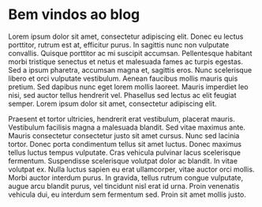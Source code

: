 # Bem vindos ao blog

Lorem ipsum dolor sit amet, consectetur adipiscing elit. Donec eu lectus porttitor, rutrum est at, efficitur purus. In sagittis nunc non vulputate convallis. Quisque porttitor ac mi suscipit accumsan. Pellentesque habitant morbi tristique senectus et netus et malesuada fames ac turpis egestas. Sed a ipsum pharetra, accumsan magna et, sagittis eros. Nunc scelerisque libero et orci vulputate vestibulum. Aenean faucibus mollis mauris quis pretium. Sed dapibus nunc eget lorem mollis laoreet. Mauris imperdiet leo nisi, sed auctor tellus hendrerit vel. Phasellus sed lectus ac elit feugiat semper. Lorem ipsum dolor sit amet, consectetur adipiscing elit.

Praesent et tortor ultricies, hendrerit erat vestibulum, placerat mauris. Vestibulum facilisis magna a malesuada blandit. Sed vitae maximus ante. Mauris consectetur consectetur justo sit amet cursus. Nunc sed lacinia tortor. Donec porta condimentum tellus sit amet luctus. Donec maximus tellus luctus tempus vulputate. Cras vehicula pulvinar lacus scelerisque fermentum. Suspendisse scelerisque volutpat dolor ac blandit. In vitae volutpat ex. Nulla luctus sapien eu erat ullamcorper, vitae auctor orci mollis. Morbi auctor interdum purus. In gravida, tellus rutrum congue vulputate, augue arcu blandit purus, vel tincidunt nisl erat id urna. Proin venenatis vehicula dui, eu interdum sem fermentum sed. Proin sit amet mollis justo. 
